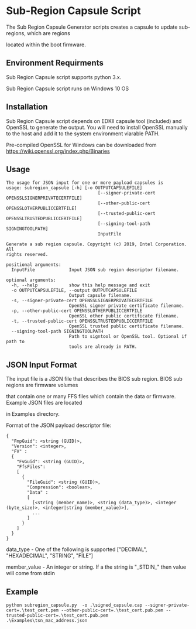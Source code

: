 # Sub-Region Capsule Script

The Sub Region Capsule Generator scripts creates a capsule to update sub-regions, which are regions

located within the boot firmware.

## Environment Requirments

Sub Region Capsule script supports python 3.x.

Sub Region Capsule script runs on Windows 10 OS


## Installation

Sub Region Capsule script depends on EDKII capsule tool (included) and OpenSSL to generate the output. You will
need to install OpenSSL manually to the host and add it to the system environment viarable PATH.

Pre-compiled OpenSSL for Windows can be downloaded from https://wiki.openssl.org/index.php/Binaries


## Usage

```
The usage for JSON input for one or more payload capsules is
usage: subregion_capsule [-h] [-o OUTPUTCAPSULEFILE]
                                   [--signer-private-cert OPENSSLSIGNERPRIVATECERTFILE]
                                   [--other-public-cert OPENSSLOTHERPUBLICCERTFILE]
                                   [--trusted-public-cert OPENSSLTRUSTEDPUBLICCERTFILE]
                                   [--signing-tool-path SIGNINGTOOLPATH]
                                   InputFile

Generate a sub region capsule. Copyright (c) 2019, Intel Corporation. All
rights reserved.

positional arguments:
  InputFile             Input JSON sub region descriptor filename.

optional arguments:
  -h, --help            show this help message and exit
  -o OUTPUTCAPSULEFILE, --output OUTPUTCAPSULEFILE
                        Output capsule filename.
  -s, --signer-private-cert OPENSSLSIGNERPRIVATECERTFILE
                        OpenSSL signer private certificate filename.
  -p, --other-public-cert OPENSSLOTHERPUBLICCERTFILE
                        OpenSSL other public certificate filename.
  -t, --trusted-public-cert OPENSSLTRUSTEDPUBLICCERTFILE
                        OpenSSL trusted public certificate filename.
  --signing-tool-path SIGNINGTOOLPATH
                        Path to signtool or OpenSSL tool. Optional if path to
                        tools are already in PATH.

```

## JSON Input Format

The input file is a JSON file that describes the BIOS sub region. BIOS sub regions are firmware volumes

that contain one or many FFS files which contain the data or firmware. Example JSON files are located

in Examples directory.

Format of the JSON payload descriptor file:
```
{
  "FmpGuid": <string (GUID)>,
  "Version": <integer>,
  "FV" :
  {
    "FvGuid": <string (GUID)>,
    "FfsFiles":
    [
      {
        "FileGuid": <string (GUID)>,
        "Compression": <boolean>,
        "Data" :
        [
          [<string (member_name)>, <string (data_type)>, <integer (byte_size)>, <integer|string (member_value)>],
          ...
        ]
      }
    ]
  }
}
```

data_type - One of the following is supported ["DECIMAL", "HEXADECIMAL", "STRING", "FILE"]

member_value - An integer or string. If a the string is "\_STDIN\_" then value will come from stdin

## Example
```
python subregion_capsule.py  -o .\signed_capsule.cap --signer-private-cert=.\test_cert.pem --other-public-cert=.\test_cert.pub.pem --trusted-public-cert=.\test_cert.pub.pem .\Examples\tsn_mac_address.json
```